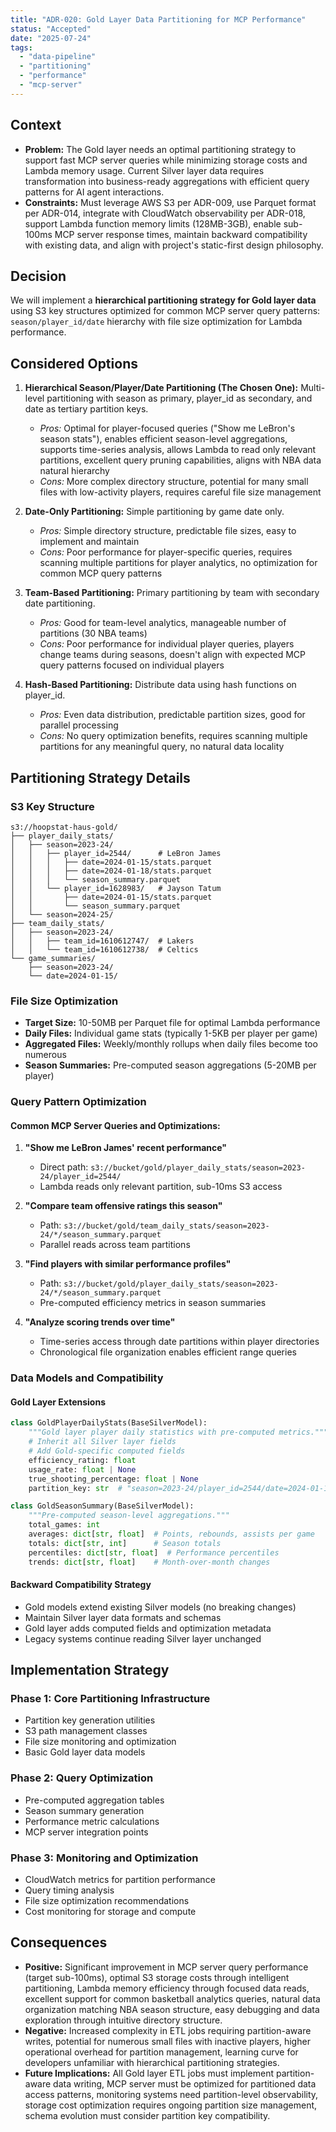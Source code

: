 ```yaml
---
title: "ADR-020: Gold Layer Data Partitioning for MCP Performance"
status: "Accepted"
date: "2025-07-24"
tags:
  - "data-pipeline"
  - "partitioning"
  - "performance"
  - "mcp-server"
---
```


## Context

* **Problem:** The Gold layer needs an optimal partitioning strategy to support fast MCP server queries while minimizing storage costs and Lambda memory usage. Current Silver layer data requires transformation into business-ready aggregations with efficient query patterns for AI agent interactions.
* **Constraints:** Must leverage AWS S3 per ADR-009, use Parquet format per ADR-014, integrate with CloudWatch observability per ADR-018, support Lambda function memory limits (128MB-3GB), enable sub-100ms MCP server response times, maintain backward compatibility with existing data, and align with project's static-first design philosophy.

## Decision

We will implement a **hierarchical partitioning strategy for Gold layer data** using S3 key structures optimized for common MCP server query patterns: `season/player_id/date` hierarchy with file size optimization for Lambda performance.

## Considered Options

1. **Hierarchical Season/Player/Date Partitioning (The Chosen One):** Multi-level partitioning with season as primary, player_id as secondary, and date as tertiary partition keys.
   * *Pros:* Optimal for player-focused queries ("Show me LeBron's season stats"), enables efficient season-level aggregations, supports time-series analysis, allows Lambda to read only relevant partitions, excellent query pruning capabilities, aligns with NBA data natural hierarchy
   * *Cons:* More complex directory structure, potential for many small files with low-activity players, requires careful file size management

2. **Date-Only Partitioning:** Simple partitioning by game date only.
   * *Pros:* Simple directory structure, predictable file sizes, easy to implement and maintain
   * *Cons:* Poor performance for player-specific queries, requires scanning multiple partitions for player analytics, no optimization for common MCP query patterns

3. **Team-Based Partitioning:** Primary partitioning by team with secondary date partitioning.
   * *Pros:* Good for team-level analytics, manageable number of partitions (30 NBA teams)
   * *Cons:* Poor performance for individual player queries, players change teams during seasons, doesn't align with expected MCP query patterns focused on individual players

4. **Hash-Based Partitioning:** Distribute data using hash functions on player_id.
   * *Pros:* Even data distribution, predictable partition sizes, good for parallel processing
   * *Cons:* No query optimization benefits, requires scanning multiple partitions for any meaningful query, no natural data locality

## Partitioning Strategy Details

### S3 Key Structure
```
s3://hoopstat-haus-gold/
├── player_daily_stats/
│   ├── season=2023-24/
│   │   ├── player_id=2544/      # LeBron James
│   │   │   ├── date=2024-01-15/stats.parquet
│   │   │   ├── date=2024-01-18/stats.parquet
│   │   │   └── season_summary.parquet
│   │   └── player_id=1628983/   # Jayson Tatum
│   │       ├── date=2024-01-15/stats.parquet
│   │       └── season_summary.parquet
│   └── season=2024-25/
├── team_daily_stats/
│   ├── season=2023-24/
│   │   ├── team_id=1610612747/  # Lakers
│   │   └── team_id=1610612738/  # Celtics
└── game_summaries/
    ├── season=2023-24/
    └── date=2024-01-15/
```

### File Size Optimization
- **Target Size:** 10-50MB per Parquet file for optimal Lambda performance
- **Daily Files:** Individual game stats (typically 1-5KB per player per game)
- **Aggregated Files:** Weekly/monthly rollups when daily files become too numerous
- **Season Summaries:** Pre-computed season aggregations (5-20MB per player)

### Query Pattern Optimization

#### Common MCP Server Queries and Optimizations:
1. **"Show me LeBron James' recent performance"**
   - Direct path: `s3://bucket/gold/player_daily_stats/season=2023-24/player_id=2544/`
   - Lambda reads only relevant partition, sub-10ms S3 access

2. **"Compare team offensive ratings this season"**
   - Path: `s3://bucket/gold/team_daily_stats/season=2023-24/*/season_summary.parquet`
   - Parallel reads across team partitions

3. **"Find players with similar performance profiles"**
   - Path: `s3://bucket/gold/player_daily_stats/season=2023-24/*/season_summary.parquet`
   - Pre-computed efficiency metrics in season summaries

4. **"Analyze scoring trends over time"**
   - Time-series access through date partitions within player directories
   - Chronological file organization enables efficient range queries

### Data Models and Compatibility

#### Gold Layer Extensions
```python
class GoldPlayerDailyStats(BaseSilverModel):
    """Gold layer player daily statistics with pre-computed metrics."""
    # Inherit all Silver layer fields
    # Add Gold-specific computed fields
    efficiency_rating: float
    usage_rate: float | None
    true_shooting_percentage: float | None
    partition_key: str  # "season=2023-24/player_id=2544/date=2024-01-15"

class GoldSeasonSummary(BaseSilverModel):
    """Pre-computed season-level aggregations."""
    total_games: int
    averages: dict[str, float]  # Points, rebounds, assists per game
    totals: dict[str, int]      # Season totals
    percentiles: dict[str, float]  # Performance percentiles
    trends: dict[str, float]    # Month-over-month changes
```

#### Backward Compatibility Strategy
- Gold models extend existing Silver models (no breaking changes)
- Maintain Silver layer data formats and schemas
- Gold layer adds computed fields and optimization metadata
- Legacy systems continue reading Silver layer unchanged

## Implementation Strategy

### Phase 1: Core Partitioning Infrastructure
- Partition key generation utilities
- S3 path management classes
- File size monitoring and optimization
- Basic Gold layer data models

### Phase 2: Query Optimization
- Pre-computed aggregation tables
- Season summary generation
- Performance metric calculations
- MCP server integration points

### Phase 3: Monitoring and Optimization
- CloudWatch metrics for partition performance
- Query timing analysis
- File size optimization recommendations
- Cost monitoring for storage and compute

## Consequences

* **Positive:** Significant improvement in MCP server query performance (target sub-100ms), optimal S3 storage costs through intelligent partitioning, Lambda memory efficiency through focused data reads, excellent support for common basketball analytics queries, natural data organization matching NBA season structure, easy debugging and data exploration through intuitive directory structure.
* **Negative:** Increased complexity in ETL jobs requiring partition-aware writes, potential for numerous small files with inactive players, higher operational overhead for partition management, learning curve for developers unfamiliar with hierarchical partitioning strategies.
* **Future Implications:** All Gold layer ETL jobs must implement partition-aware data writing, MCP server must be optimized for partitioned data access patterns, monitoring systems need partition-level observability, storage cost optimization requires ongoing partition size management, schema evolution must consider partition key compatibility.